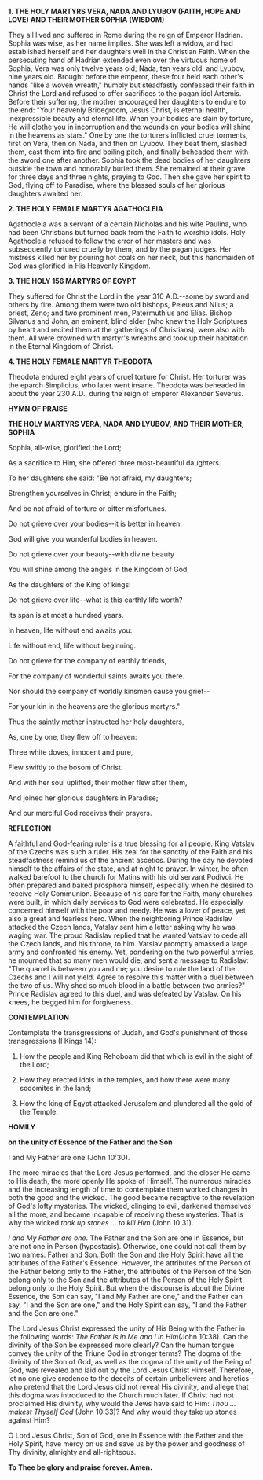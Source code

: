 
**1. THE HOLY MARTYRS VERA, NADA AND LYUBOV (FAITH, HOPE AND LOVE) AND THEIR MOTHER SOPHIA (WISDOM)**

They all lived and suffered in Rome during the reign of Emperor Hadrian. Sophia was wise, as her name implies. She was left a widow, and had established herself and her daughters well in the Christian Faith. When the persecuting hand of Hadrian extended even over the virtuous home of Sophia, Vera was only twelve years old; Nada, ten years old; and Lyubov, nine years old. Brought before the emperor, these four held each other's hands "like a woven wreath," humbly but steadfastly confessed their faith in Christ the Lord and refused to offer sacrifices to the pagan idol Artemis. Before their suffering, the mother encouraged her daughters to endure to the end: "Your heavenly Bridegroom, Jesus Christ, is eternal health, inexpressible beauty and eternal life. When your bodies are slain by torture, He will clothe you in incorruption and the wounds on your bodies will shine in the heavens as stars." One by one the torturers inflicted cruel torments, first on Vera, then on Nada, and then on Lyubov. They beat them, slashed them, cast them into fire and boiling pitch, and finally beheaded them with the sword one after another. Sophia took the dead bodies of her daughters outside the town and honorably buried them. She remained at their grave for three days and three nights, praying to God. Then she gave her spirit to God, flying off to Paradise, where the blessed souls of her glorious daughters awaited her.

**2. THE HOLY FEMALE MARTYR AGATHOCLEIA**

Agathocleia was a servant of a certain Nicholas and his wife Paulina, who had been Christians but turned back from the Faith to worship idols. Holy Agathocleia refused to follow the error of her masters and was subsequently tortured cruelly by them, and by the pagan judges. Her mistress killed her by pouring hot coals on her neck, but this handmaiden of God was glorified in His Heavenly Kingdom.

**3. THE HOLY 156 MARTYRS OF EGYPT**

They suffered for Christ the Lord in the year 310 A.D.--some by sword and others by fire. Among them were two old bishops, Peleus and Nilus; a priest, Zeno; and two prominent men, Patermuthius and Elias. Bishop Silvanus and John, an eminent, blind elder (who knew the Holy Scriptures by heart and recited them at the gatherings of Christians), were also with them. All were crowned with martyr's wreaths and took up their habitation in the Eternal Kingdom of Christ.

**4. THE HOLY FEMALE MARTYR THEODOTA**

Theodota endured eight years of cruel torture for Christ. Her torturer was the eparch Simplicius, who later went insane. Theodota was beheaded in about the year 230 A.D., during the reign of Emperor Alexander Severus.



**HYMN OF PRAISE**

**THE HOLY MARTYRS VERA, NADA AND LYUBOV, 
AND THEIR MOTHER, SOPHIA**

Sophia, all-wise, glorified the Lord; 


As a sacrifice to Him, she offered three most-beautiful daughters. 


To her daughters she said: "Be not afraid, my daughters; 


Strengthen yourselves in Christ; endure in the Faith; 


And be not afraid of torture or bitter misfortunes. 


Do not grieve over your bodies--it is better in heaven: 


God will give you wonderful bodies in heaven.


Do not grieve over your beauty--with divine beauty 


You will shine among the angels in the Kingdom of God, 


As the daughters of the King of kings! 


Do not grieve over life--what is this earthly life worth? 


Its span is at most a hundred years. 


In heaven, life without end awaits you: 


Life without end, life without beginning. 


Do not grieve for the company of earthly friends, 


For the company of wonderful saints awaits you there. 


Nor should the company of worldly kinsmen cause you grief-- 


For your kin in the heavens are the glorious martyrs." 


Thus the saintly mother instructed her holy daughters, 


As, one by one, they flew off to heaven: 


Three white doves, innocent and pure, 


Flew swiftly to the bosom of Christ. 


And with her soul uplifted, their mother flew after them, 


And joined her glorious daughters in Paradise; 


And our merciful God receives their prayers.


**REFLECTION**

A faithful and God-fearing ruler is a true blessing for all people. King Vatslav of the Czechs was such a ruler. His zeal for the sanctity of the Faith and his steadfastness remind us of the ancient ascetics. During the day he devoted himself to the affairs of the state, and at night to prayer. In winter, he often walked barefoot to the church for Matins with his old servant Podivoi. He often prepared and baked prosphora himself, especially when he desired to receive Holy Communion. Because of his care for the Faith, many churches were built, in which daily services to God were celebrated. He especially concerned himself with the poor and needy. He was a lover of peace, yet also a great and fearless hero. When the neighboring Prince Radislav attacked the Czech lands, Vatslav sent him a letter asking why he was waging war. The proud Radislav replied that he wanted Vatslav to cede all the Czech lands, and his throne, to him. Vatslav promptly amassed a large army and confronted his enemy. Yet, pondering on the two powerful armies, he mourned that so many men would die, and sent a message to Radislav: "The quarrel is between you and me; you desire to rule the land of the Czechs and I will not yield. Agree to resolve this matter with a duel between the two of us. Why shed so much blood in a battle between two armies?" Prince Radislav agreed to this duel, and was defeated by Vatslav. On his knees, he begged him for forgiveness.



**CONTEMPLATION**

Contemplate the transgressions of Judah, and God's punishment of those transgressions (I Kings 14):

1.  How the people and King Rehoboam did that which is evil in the sight of the Lord;

1.  How they erected idols in the temples, and how there were many sodomites in the land;

1.  How the king of Egypt attacked Jerusalem and plundered all the gold of the Temple.



**HOMILY**

**on the unity of Essence of the Father and the Son**

I and My Father are one (John 10:30).

The more miracles that the Lord Jesus performed, and the closer He came to His death, the more openly He spoke of Himself. The numerous miracles and the increasing length of time to contemplate them worked changes in both the good and the wicked. The good became receptive to the revelation of God's lofty mysteries. The wicked, clinging to evil, darkened themselves all the more, and became incapable of receiving these mysteries. That is why the wicked *took up stones … to kill Him* (John 10:31).

*I and My Father are one*. The Father and the Son are one in Essence, but are not one in Person (hypostasis). Otherwise, one could not call them by two names: Father and Son. Both the Son and the Holy Spirit have all the attributes of the Father's Essence. However, the attributes of the Person of the Father belong only to the Father, the attributes of the Person of the Son belong only to the Son and the attributes of the Person of the Holy Spirit belong only to the Holy Spirit. But when the discourse is about the Divine Essence, the Son can say, "I and My Father are one," and the Father can say, "I and the Son are one," and the Holy Spirit can say, "I and the Father and the Son are one."

The Lord Jesus Christ expressed the unity of His Being with the Father in the following words: *The Father is in Me and I in Him*(John 10:38). Can the divinity of the Son be expressed more clearly? Can the human tongue convey the unity of the Triune God in stronger terms? The dogma of the divinity of the Son of God, as well as the dogma of the unity of the Being of God, was revealed and laid out by the Lord Jesus Christ Himself. Therefore, let no one give credence to the deceits of certain unbelievers and heretics--who pretend that the Lord Jesus did not reveal His divinity, and allege that this dogma was introduced to the Church much later. If Christ had not proclaimed His divinity, why would the Jews have said to Him: *Thou … makest Thyself God* (John 10:33)? And why would they take up stones against Him?

O Lord Jesus Christ, Son of God, one in Essence with the Father and the Holy Spirit, have mercy on us and save us by the power and goodness of Thy divinity, almighty and all-righteous.

**To Thee be glory and praise forever. Amen.**

